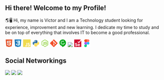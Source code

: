 
## Hi there! Welcome to my Profile!
🌎🖥 Hi, my name is Victor and I am a Technology student looking for experience, improvement and new learning. I dedicate my time to study and be on top of everything that involves IT to become a good professional.

 <div>
 <img src="https://raw.githubusercontent.com/devicons/devicon/master/icons/html5/html5-original.svg" width="5%"/>
 <img src="https://raw.githubusercontent.com/devicons/devicon/master/icons/css3/css3-original.svg" width="5%"/>
 <img src="https://raw.githubusercontent.com/devicons/devicon/master/icons/javascript/javascript-plain.svg" width="5%"/>
 <img src="https://raw.githubusercontent.com/devicons/devicon/master/icons/python/python-original.svg" width = "5%"/>
 <img src="https://github.com/devicons/devicon/blob/master/icons/nodejs/nodejs-original.svg" width = "5%"/>
 <img src="https://raw.githubusercontent.com/devicons/devicon/master/icons/git/git-original.svg" width ="5%"/>
 <img src="https://github.com/devicons/devicon/blob/master/icons/cucumber/cucumber-plain.svg" width = "5%"/>
 <img src="https://static-00.iconduck.com/assets.00/cypress-icon-512x512-ovcrvspz.png" width = "5%"/>
 <img src="https://github.com/devicons/devicon/blob/master/icons/selenium/selenium-original.svg" width = "5%"/>
 <img src="https://github.com/devicons/devicon/blob/master/icons/figma/figma-original.svg" width = "5%"/>
 
 
 ## Social Networkings
 <div>
  
 <a href="https://www.instagram.com/ovictorpa" target="_blank"><img src="https://img.shields.io/badge/Instagram-E4405F?style=for-the-badge&logo=instagram&logoColor=white" target="_blank"></a>
 <a href="https://www.linkedin.com/in/victor-anthony-638875211/" target="_blank"><img src="https://img.shields.io/badge/LinkedIn-0077B5?style=for-the-badge&logo=linkedin&logoColor=white" target="_blank"></a>
 <a href="anthonyvictor90@gmail.com" target="_blank"><img src="https://img.shields.io/badge/Gmail-D14836?style=for-the-badge&logo=gmail&logoColor=white" target="_blank"></a>
  
 </div>
 

 
 
 
 


